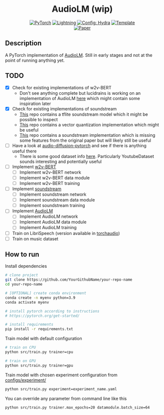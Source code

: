 <div align="center">

# AudioLM (wip)

<a href="https://pytorch.org/get-started/locally/"><img alt="PyTorch" src="https://img.shields.io/badge/PyTorch-ee4c2c?logo=pytorch&logoColor=white"></a>
<a href="https://pytorchlightning.ai/"><img alt="Lightning" src="https://img.shields.io/badge/-Lightning-792ee5?logo=pytorchlightning&logoColor=white"></a>
<a href="https://hydra.cc/"><img alt="Config: Hydra" src="https://img.shields.io/badge/Config-Hydra-89b8cd"></a>
<a href="https://github.com/ashleve/lightning-hydra-template"><img alt="Template" src="https://img.shields.io/badge/-Lightning--Hydra--Template-017F2F?style=flat&logo=github&labelColor=gray"></a><br>
[![Paper](http://img.shields.io/badge/paper-arxiv.2209.03143-B31B1B.svg)](https://arxiv.org/abs/2209.03143)

</div>

## Description

A PyTorch implementation of [AudioLM](https://arxiv.org/abs/2209.03143).
Still in early stages and not at the point of running anything yet.

## TODO

- [x] Check for existing implementations of w2v-BERT
    - Don't see anything complete but lucidrains is working on an implementation of AudioLM [here](https://github.com/lucidrains/audiolm-pytorch) which might contain some inspiration later
- [x] Check for existing implementations of soundstream
    - [This](https://github.com/google/lyra) repo contains a tflite soundstream model which it might be possible to inspect
    - [This](https://github.com/lucidrains/vector-quantize-pytorch) repo contains a vector quantization implementation which might be useful
    - [This](https://github.com/wesbz/SoundStream) repo contains a soundstream implementation which is missing some features from the original paper but will likely still be useful
- [ ] Have a look at [audio-diffusion-pytorch](https://github.com/archinetai/audio-diffusion-pytorch) and see if there is anything useful there
    - There is some good dataset info [here](https://github.com/archinetai/audio-data-pytorch). Particularly YoutubeDataset sounds interesting and potentially useful
- [ ] Implement [w2v-BERT](https://arxiv.org/pdf/2108.06209.pdf)
    - [ ] Implement w2v-BERT network
    - [ ] Implement w2v-BERT data module
    - [ ] Implement w2v-BERT training
- [ ] Implement [soundstream](https://arxiv.org/abs/2107.03312)
    - [ ] Implement soundstream network
    - [ ] Implement soundstream data module
    - [ ] Implement soundstream training
- [ ] Implement [AudioLM](https://arxiv.org/abs/2209.03143)
    - [ ] Implement AudioLM network
    - [ ] Implement AudioLM data module
    - [ ] Implement AudioLM training
- [ ] Train on LibriSpeech (version available in [torchaudio](https://pytorch.org/audio/stable/datasets.html#librispeech))
- [ ] Train on music dataset

## How to run

Install dependencies

```bash
# clone project
git clone https://github.com/YourGithubName/your-repo-name
cd your-repo-name

# [OPTIONAL] create conda environment
conda create -n myenv python=3.9
conda activate myenv

# install pytorch according to instructions
# https://pytorch.org/get-started/

# install requirements
pip install -r requirements.txt
```

Train model with default configuration

```bash
# train on CPU
python src/train.py trainer=cpu

# train on GPU
python src/train.py trainer=gpu
```

Train model with chosen experiment configuration from [configs/experiment/](configs/experiment/)

```bash
python src/train.py experiment=experiment_name.yaml
```

You can override any parameter from command line like this

```bash
python src/train.py trainer.max_epochs=20 datamodule.batch_size=64
```
